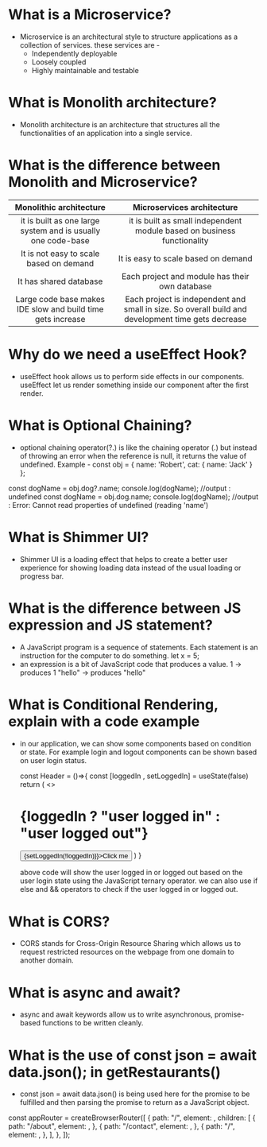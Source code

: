 # What is a Microservice?

- Microservice is an architectural style to structure applications as a collection of services.
  these services are -
  - Independently deployable
  - Loosely coupled
  - Highly maintainable and testable

# What is Monolith architecture?

- Monolith architecture is an architecture that structures all the functionalities of an application into a single service.

# What is the difference between Monolith and Microservice?

|                 **Monolithic architecture**                  |                                   **Microservices architecture**                                   |
| :----------------------------------------------------------: | :------------------------------------------------------------------------------------------------: |
| it is built as one large system and is usually one code-base |              it is built as small independent module based on business functionality               |
|           It is not easy to scale based on demand            |                                It is easy to scale based on demand                                 |
|                    It has shared database                    |                           Each project and module has their own database                           |
| Large code base makes IDE slow and build time gets increase  | Each project is independent and small in size. So overall build and development time gets decrease |

# Why do we need a useEffect Hook?

- useEffect hook allows us to perform side effects in our components. useEffect let us render something inside our component after the first render.

# What is Optional Chaining?

- optional chaining operator(?.) is like the chaining operator (.) but instead of throwing an error when the reference is null, it returns the value of undefined.
  Example -
  const obj = {
  name: 'Robert',
  cat: {
  name: 'Jack'
  }
  };

const dogName = obj.dog?.name;
console.log(dogName); //output : undefined
const dogName = obj.dog.name;
console.log(dogName); //output : Error: Cannot read properties of undefined (reading 'name')

# What is Shimmer UI?

- Shimmer UI is a loading effect that helps to create a better user experience for showing loading data instead of the usual loading or progress bar.

# What is the difference between JS expression and JS statement?

- A JavaScript program is a sequence of statements. Each statement is an instruction for the computer to do something.
  let x = 5;
- an expression is a bit of JavaScript code that produces a value.
  1 → produces 1
  "hello" → produces "hello"

# What is Conditional Rendering, explain with a code example

- in our application, we can show some components based on condition or state. For example login and logout components can be shown based on user login status.

  const Header = ()=>{
  const [loggedIn , setLoggedIn] = useState(false)
  return (
  <>
   <h1> {loggedIn ? "user logged in" : "user logged out"} </h1>
   <button onClick={()=>{setLoggedIn(!loggedIn)}}>Click me</button>
   </>
   )
   }

  above code will show the user logged in or logged out based on the user login state using the JavaScript ternary operator.
  we can also use if else and && operators to check if the user logged in or logged out.

# What is CORS?

- CORS stands for Cross-Origin Resource Sharing which allows us to request restricted resources on the webpage from one domain to another domain.

# What is async and await?

- async and await keywords allow us to write asynchronous, promise-based functions to be written cleanly.

# What is the use of const json = await data.json(); in getRestaurants()

- const json = await data.json() is being used here for the promise to be fulfilled and then parsing the promise to return as a JavaScript object.

const appRouter = createBrowserRouter([
  {
    path: "/",
    element: <AppLayout />,
    children: [
      {
        path: "/about",
        element: <About />,
      },
      {
        path: "/contact",
        element: <Contact />,
      },
      {
        path: "/",
        element: <Body />,
      },
    ],
  },
]);